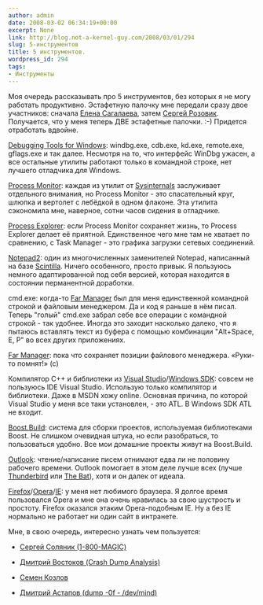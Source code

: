```yaml
---
author: admin
date: 2008-03-02 06:34:19+00:00
excerpt: None
link: http://blog.not-a-kernel-guy.com/2008/03/01/294
slug: 5-инструментов
title: 5 инструментов.
wordpress_id: 294
tags:
- Инструменты
---
```


Моя очередь рассказывать про 5 инструментов, без которых я не могу работать продуктивно. Эстафетную палочку мне передали сразу двое участников: сначала [Елена Сагалаева](http://alenacpp.blogspot.com/2008/02/5.html), затем [Сергей Розовик](http://stump-workshop.blogspot.com/2008/02/5.html). Получается, что у меня теперь ДВЕ эстафетные палочки. :-) Придется отработать вдвойне. 

[Debugging Tools for Windows](http://www.microsoft.com/whdc/devtools/debugging/default.mspx): windbg.exe, cdb.exe, kd.exe, remote.exe, gflags.exe и так далее. Несмотря на то, что интерфейс WinDbg ужасен, а все остальные утилиты работают только в командной строке, нет лучшего отладчика _для_ Windows. 

[Process Monitor](http://technet.microsoft.com/en-us/sysinternals/bb896645.aspx): каждая из утилит от [Sysinternals](http://technet.microsoft.com/en-us/sysinternals/default.aspx) заслуживает отдельного внимания, но Process Monitor - это спасательный круг, шлюпка и вертолет с лебёдкой в одном флаконе. Эта утилита сэкономила мне, наверное, сотни часов сидения в отладчике. 

[Process Explorer](http://technet.microsoft.com/en-us/sysinternals/bb896653.aspx): если Process Monitor сохраняет жизнь, то Process Explorer делает её приятной. Единственное чего мне там не хватает по сравнению, с Task Manager - это графика загрузки сетевых соединений. 

[Notepad2](http://www.flos-freeware.ch/notepad2.html): один из многочисленных заменителей Notepad, написанный на базе [Scintilla](http://scintilla.sourceforge.net/). Ничего особенного, просто привык. Я пользуюсь немного адаптированной под себя версией, которая находится в состоянии перманентной доработки. 

cmd.exe: когда-то [Far Manager](http://www.farmanager.com/index.php?l=ru) был для меня единственной командной строкой и файловым менеджером. Да и код я раньше в нём писал. Теперь "голый" cmd.exe забрал себе все операции с командной строкой - так удобнее. Иногда это заходит насколько далеко, что я пытаюсь вставлять текст из буфера с помощью комбинации "Alt+Space, E, P" во всех других приложениях. 

[Far Manager](http://www.farmanager.com/index.php?l=ru): пока что сохраняет позиции файлового менеджера. «Руки-то помнят!» (с) 

Компилятор С++ и библиотеки из [Visual Studio](http://msdn2.microsoft.com/en-us/vstudio/default.aspx)/[Windows SDK](http://www.microsoft.com/downloads/details.aspx?FamilyID=E6E1C3DF-A74F-4207-8586-711EBE331CDC&displaylang=en): совсем не пользуюсь IDE Visual Studio. Использую только компилятор и библиотеки. Даже в MSDN хожу online. Основная причина, по которой Visual Studio у меня все таки установлен, - это ATL. В Windows SDK ATL не входит. 

[Boost.Build](http://boost.org/boost-build2/): система для сборки проектов, используемая библиотеками Boost. Не слишком очевидная штука, но если разобраться, то пользоваться удобно. Все мои домашние проекты живут на Boost.Build. 

[Outlook](http://office.microsoft.com/en-us/outlook/default.aspx): чтение/написание писем отнимают едва ли не половину рабочего времени. Outlook помогает в этом деле лучше всех (лучше [Thunderbird](http://www.mozilla.com/en-US/thunderbird/) или [The Bat](http://www.ritlabs.com/en/products/thebat/)), хотя и он далек от идеала. 

[Firefox](http://www.mozilla.com/en-US/firefox/)/[Opera](http://www.opera.com/)/[IE](http://www.microsoft.com/windows/products/winfamily/ie/default.mspx): у меня нет любимого браузера. Я долгое время пользовался Opera и мне она очень нравилась за свою шустрость и простоту. Firefox оказался этаким Opera-подобным IE. Ну а без IE нормально не работает ни один сайт в интранете. 

Мне, в свою очередь, интересно узнать чем пользуется: 

  * [Сергей Соляник (1-800-MAGIC)](http://1-800-magic.blogspot.com/)

  * [Дмитрий Востоков (Crash Dump Analysis)](http://www.dumpanalysis.org/blog/)

  * [Семен Козлов](http://sim0nsays.livejournal.com)

  * [Дмитрий Астапов (dump -0f - /dev/mind)](http://users.livejournal.com/_adept_/)
